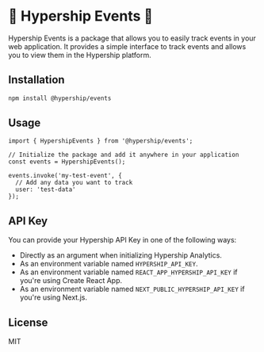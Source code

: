 # 🚀 Hypership Events 🚀

Hypership Events is a package that allows you to easily track events in your web application. It provides a simple interface to track events and allows you to view them in the Hypership platform.

## Installation

```bash
npm install @hypership/events
```

## Usage

```
import { HypershipEvents } from '@hypership/events';

// Initialize the package and add it anywhere in your application
const events = HypershipEvents();

events.invoke('my-test-event', {
  // Add any data you want to track
  user: 'test-data'
});
```

## API Key
You can provide your Hypership API Key in one of the following ways:

 - Directly as an argument when initializing Hypership Analytics.
 - As an environment variable named `HYPERSHIP_API_KEY`.
 - As an environment variable named `REACT_APP_HYPERSHIP_API_KEY` if you're using Create React App.
 - As an environment variable named `NEXT_PUBLIC_HYPERSHIP_API_KEY` if you're using Next.js.

## License
MIT